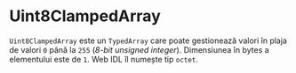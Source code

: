 # Uint8Clamped​Array

`Uint8Clamped​Array` este un `TypedArray` care poate gestionează valori în plaja de valori `0` până la `255` (*8-bit unsigned integer*). Dimensiunea în bytes a elementului este de `1`. Web IDL îl numește tip `octet`.
